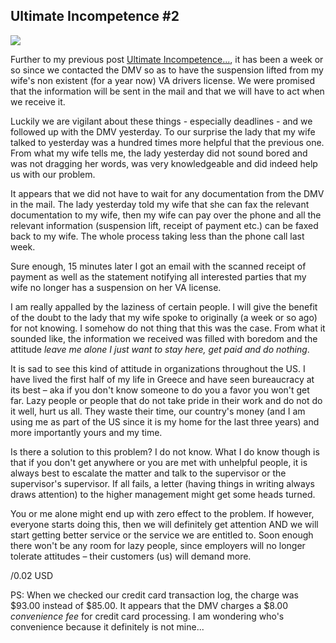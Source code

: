 ## Ultimate Incompetence #2

<img class="post-image" src="{{ cdnUrl }}/files/2009-11-21-incompetence.png" />

Further to my previous post [Ultimate Incompetence...](/post/ultimate-incompetence), it has been a week or so since we contacted the DMV so as to have the suspension lifted from my wife's non existent (for a year now) VA drivers license. We were promised that the information will be sent in the mail and that we will have to act when we receive it.

Luckily we are vigilant about these things - especially deadlines - and we followed up with the DMV yesterday. To our surprise the lady that my wife talked to yesterday was a hundred times more helpful that the previous one. From what my wife tells me, the lady yesterday did not sound bored and was not dragging her words, was very knowledgeable and did indeed help us with our problem.

It appears that we did not have to wait for any documentation from the DMV in the mail. The lady yesterday told my wife that she can fax the relevant documentation to my wife, then my wife can pay over the phone and all the relevant information (suspension lift, receipt of payment etc.) can be faxed back to my wife. The whole process taking less than the phone call last week.

Sure enough, 15 minutes later I got an email with the scanned receipt of payment as well as the statement notifying all interested parties that my wife no longer has a suspension on her VA license.

I am really appalled by the laziness of certain people. I will give the benefit of the doubt to the lady that my wife spoke to originally (a week or so ago) for not knowing. I somehow do not thing that this was the case. From what it sounded like, the information we received was filled with boredom and the attitude *leave me alone I just want to stay here, get paid and do nothing*.

It is sad to see this kind of attitude in organizations throughout the US. I have lived the first half of my life in Greece and have seen bureaucracy at its best – aka if you don't know someone to do you a favor you won't get far. Lazy people or people that do not take pride in their work and do not do it well, hurt us all. They waste their time, our country's money (and I am using me as part of the US since it is my home for the last three years) and more importantly yours and my time.


Is there a solution to this problem? I do not know. What I do know though is that if you don't get anywhere or you are met with unhelpful people, it is always best to escalate the matter and talk to the supervisor or the supervisor's supervisor. If all fails, a letter (having things in writing always draws attention) to the higher management might get some heads turned.

You or me alone might end up with zero effect to the problem. If however, everyone starts doing this, then we will definitely get attention AND we will start getting better service or the service we are entitled to. Soon enough there won't be any room for lazy people, since employers will no longer tolerate attitudes – their customers (us) will demand more.

/0.02 USD

PS: When we checked our credit card transaction log, the charge was $93.00 instead of $85.00. It appears that the DMV charges a $8.00 *convenience fee* for credit card processing. I am wondering who's convenience because it definitely is not mine...
